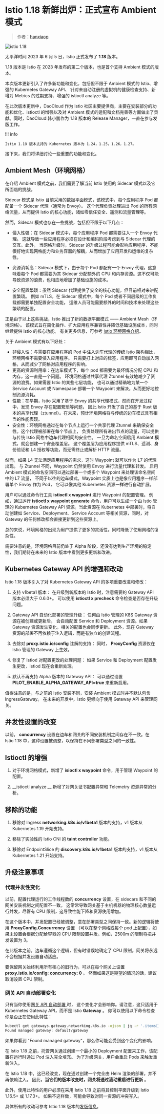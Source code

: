 # Istio 1.18 新鲜出炉：正式宣布 Ambient 模式

> 作者：[hanxiaop](https://github.com/hanxiaop)

![istio 1.18](./images/istio01.png)

太平洋时间 2023 年 6 月 5 日，Istio 正式发布了 **1.18** 版本。

1.18 版本是 Istio 在 2023 年发布的第二个版本，也是首个支持 Ambient 模式的版本。

本次版本更新引入了许多新功能和变化，包括但不限于 Ambient 模式的 Istio、增强的 Kubernetes Gateway API、
针对未自动注册的虚拟机的健康检查支持、新增对 Metrics 的过期支持、增强的 istioctl analyze 等。

在此次版本更新中，DaoCloud 作为 Istio 社区主要提供商，主要在安装部分的功能和优化、istioctl 的增强以及对
Ambient 模式的适配和文档完善等方面做出了贡献。同时，DaoCloud 韩小鹏作为 1.18 版本的 Release Manager，一直在参与发版工作。

!!! info

    Istio 1.18 版本支持的 Kubernetes 版本为 1.24，1.25，1.26，1.27。

接下来，我们将详细讨论一些重要的功能和变化。

## Ambient Mesh（环境网格）

在介绍 Ambient 模式之前，我们需要了解当前 Istio 使用的 Sidecar 模式以及它所面临的挑战。

Sidecar 模式是 Istio 目前采用的数据平面模式，该模式中，每个应用程序 Pod 都配备一个 Sidecar 代理（通常为 Envoy）。
这个代理负责处理进出 Pod 的所有网络流量，从而提供 Istio 的核心功能，诸如零信任安全、遥测和流量管理等。

然而，Sidecar 模式也存在一些挑战，包括但不限于以下几点：

- 侵入性强：在 Sidecar 模式中，每个应用程序 Pod 都需要注入一个 Envoy 代理。
  这就导致一些应用程序必须在设计和编码阶段考虑到与 Sidecar 代理的交互。此外，
  当网格升级时，Sidecar 的升级过程可能会影响应用程序，不能很好地实现网格能力和业务容器的解耦，从而增加了应用开发和运维的复杂性。

- 资源消耗高：Sidecar 模式下，由于每个 Pod 都配有一个 Envoy 代理，这意味着每个 Pod 都需要为其
  Sidecar 分配额外的 CPU 和内存资源。这不仅可能导致资源的浪费，也相应地增加了基础设施的成本。

- 安全配置繁琐：虽然 Sidecar 代理提供了安全的核心功能，但目前相对来讲配置繁琐。
  例如 mTLS，在 Sidecar 模式中，每个 Pod 或者不同层级的工作负载都需要单独配置安全功能，
  运维人员可能需要额外的时间和技术来处理这些繁琐的配置。

正是由于以上这些挑战，Istio 推出了新的数据平面模式 —— Ambient Mesh（环境网格）。
该模式旨在简化操作、扩大应用程序兼容性并降低基础设施成本，同时继续提供 Istio 的核心功能。
有关更多信息，可参考 [Istio 环境网格介绍](https://istio.io/latest/blog/2022/introducing-ambient-mesh/)。

关于 Ambient 模式有以下好处：

- 非侵入性：与需要在应用程序的 Pod 中注入边车代理的传统 Istio 架构相比，环境网格不需要侵入应用程序。
  只需要打上对应的标签，应用即可自动加入网格，从而减少了网格对应用程序的影响。
- 更高的资源利用率：在边车模式下，每个 pod 都需要为最坏情况分配 CPU 和内存，这一直是一个问题。
  环境网格通过共享代理 Ztunnel 有效地减少了资源的浪费。如果需要 Istio 的某些七层功能，
  也可以通过精确地为某一个 Service Account 或 Namespace 部署一个 Waypoint 来解决，从而更好地控制资源消耗。
- 性能：在早期，Istio 采用了基于 Envoy 的共享代理模式，然而在开发过程中，发现 Envoy 存在配置繁琐等问题，
  因此 Istio 开发了自己的基于 Rust 版本的共享代理（ztunnel）。在未来，预计环境网格将与传统的边车模式具有相当的性能表现。
- 安全性：环境网格通过在每个节点上运行一个共享代理 Ztunnel 来确保安全性。这个代理被部署在每个节点上，
  负责处理所有进出节点的流量，可以提供与传统 Istio 网格中边车代理相同的安全性。
  一旦为命名空间启用 Ambient 模式，就会创建一个安全覆盖层。
  这个覆盖层为应用程序提供 mTLS、遥测、身份验证和 L4 授权等功能，而无需终止或解析 HTTP 流量。

然而，如果 L4 无法满足应用程序的需求，这时 Waypoint 就可以作为 L7 的代理出现。
与 Ztunnel 不同，Waypoint 仍然使用 Envoy 进行流量代理和转发。
启用 Ambient 模式的命名空间可以通过部署一个或多个 Waypoint 来处理该命名空间中的 L7 流量，
不同于以往的边车模式，Waypoint 实质上也是像应用程序一样部署单个 Envoy 作为 Pod，
它可以像其他 Kubernetes 资源一样进行自动扩展。

用户可以通过命令行工具 __istioctl x waypoint__ 进行 Waypoint 的配置管理。
例如，通过运行 __istioctl x waypoint generate__ 命令，用户可以生成一个由 Istio 管理的
Kubernetes Gateway API 资源。当此资源在 Kubernetes 中部署时，将自动创建如
Service、Deployment、Service Account 等相关资源，同时，对 Gateway 的任何修改都会直接更新到这些资源上。

总的来说，环境网格的出现为用户提供了更多的灵活性，同时降低了使用网格的复杂性。

需要注意的是，环境网格目前仍处于 Alpha 阶段，还没有达到生产环境的稳定性，我们期待在未来的 Istio 版本中看到更多更新和改进。

## Kubernetes Gateway API 的增强和改动

Istio 1.18 版本引入了对 Kubernetes Gateway API 的多项重要改进和修改：

1. 支持 v1beta1 版本： 在升级到新版本的 Istio 时，注意需要的 Gateway API 版本必须大于 0.6.0+。
   可以使用 __istioctl x precheck__ 命令检查是否存在升级问题。

2. Gateway API 自动化部署的管理升级： 任何由 Istio 管理的 K8S Gateway 资源在被创建或更新后，
   会自动配置 Service 和 Deployment 资源。如果 Gateway 资源发生变化，相关的配置也会同步更新。
   此外，现在 Gateway 资源的部署不再依赖于注入逻辑，而是有独立的创建流程。

3. 去除对 __proxy.istio.io/config__ 注解的支持： 同时， __ProxyConfig__ 资源仅在 Istio 管理的 Gateway 上生效。

4. 修复了 Istiod 对配置更改的处理问题： 如果 Service 和 Deployment 配置发生更改，Istiod 现在会重新处理。

5. 默认不再支持 Alpha 版本的 Gateway API： 可以通过设置 __PILOT_ENABLE_ALPHA_GATEWAY_API=true__ 来重新启用。

值得注意的是，与之前的 Istio 安装不同，安装 Ambient 模式时并不默认包含 IngressGateway。
在未来的开发中，Istio 更倾向于使用 Gateway API 来管理网关。

## 并发性设置的改变

以前， __concurrency__ 设置在边车和网关的不同安装机制之间存在不一致。在 Istio 1.18 中，这种设置被调整，以保持在不同部署类型之间的一致性。

## Istioctl 的增强

1. 对于环境网格模式，新增了 __isioctl x waypoint__ 命令，用于管理 Waypoint 的配置。

2. __istioctl analyze __ 新增了对网关证书配置异常和 Telemetry 资源异常的分析。

## 移除的功能

1. 移除对 Ingress __networking.k8s.io/v1beta1__ 版本的支持，v1 版本从 Kubernetes 1.19 开始支持。

2. 移除了实验性的 Istio CNI 的 __taint controller__ 功能。

3. 移除对 EndpointSlice 的 __discovery.k8s.io/v1beta1__ 版本的支持，v1 版本从 Kubernetes 1.21 开始支持。

## 升级注意事项

### 代理并发性变化

以前，配置代理运行的工作线程数的 __concurrency__ 设置，在 sidecars 和不同的网关安装机制之间配置不一致。
这常常导致网关基于主机机器的物理核心数量运行并发，尽管有 CPU 限制，这导致性能下降和资源使用增加。

在这个版本中，并发配置已经被调整，意在部署类型之间保持一致。新的逻辑将使用 __ProxyConfig.Concurrency__ 设置
（可以在整个网格或每个 pod 上配置），如果未设置会根据分配给容器的 CPU 限制设置并发。例如，2500m 的限制将把并发设置为 3。

在此版本之前，边车遵循这个逻辑，但有时错误地确定了 CPU 限制。网关将永远不会根据并发设置自动适应。

要保留网关始终利用所有核心的旧行为，可以在每个网关上设置 __proxy.istio.io/config: concurrency: 0__ 。
然而如果这是期望的情况的话，建议取消设置 CPU 限制。

### 网关 API 自动部署变化

只有当你使用[网关 API 自动部署 ](https://istio.io/latest/docs/tasks/traffic-management/ingress/gateway-api/#automated-deployment)时，
这个变化才会影响你。请注意，这只适用于 Kubernetes Gateway API，而不是 Istio __Gateway__ 。
你可以使用以下命令检查你是否正在使用此特性：

```bash
kubectl get gateways.gateway.networking.k8s.io -ojson | jq -r '.items[] | select(.spec.gatewayClassName == "istio") | select((.spec.addresses | length) == 0) | "Found managed gateway: " + .metadata.namespace + "/" + .metadata.name' 
Found managed gateway: default/gateway
```

如果你看到 "Found managed gateway"，那么你可能会受到这个变化的影响。

在 Istio 1.18 之前，托管网关通过创建一个最小的 Deployment 配置来工作，该配置在运行时通过 Pod 注入完全填充。
为了升级网关，用户会重启 Pods 来触发重新注入。

在 Istio 1.18 中，这已经改变，现在通过创建一个完全由 Helm 渲染的部署，并不再依赖注入。 因此，**当它们的版本改变时，网关将通过滚动重启进行更新** 。

此外，使用此特性的用户必须在采用 Istio 1.18 之前将其控制平面升级到 Istio 1.16.5+ 或 1.17.3+。
如果不这样做，可能会导致对同一资源的冲突写入。

具体所有的改动可参考 Istio 1.18 版本的[发版信息](https://istio.io/latest/news/releases/1.18.x/announcing-1.18/)。
